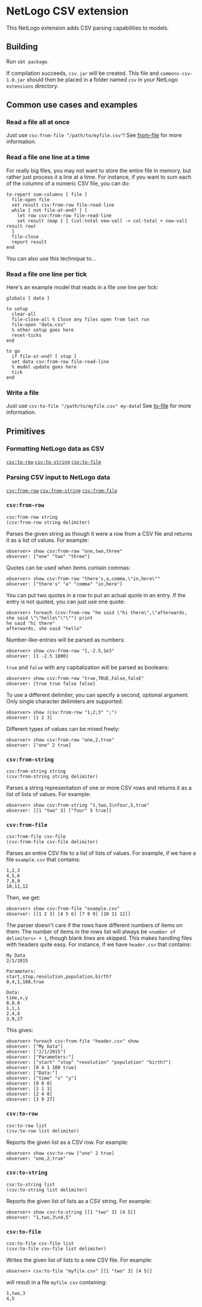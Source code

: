 
# NetLogo CSV extension

This NetLogo extension adds CSV parsing capabilities to models.

## Building

Run `sbt package`.

If compilation succeeds, `csv.jar` will be created. This file and `commons-csv-1.0.jar` should then be placed in a folder named `csv` in your NetLogo `extensions` directory.

## Common use cases and examples

### Read a file all at once

Just use `csv:from-file "/path/to/myfile.csv"`! See [from-file](#csvfrom-file) for more information.

### Read a file one line at a time

For really big files, you may not want to store the entire file in memory, but rather just process it a line at a time. For instance, if you want to sum each of the columns of a numeric CSV file, you can do:

```NetLogo
to-report sum-columns [ file ]
  file-open file
  set result csv:from-row file-read-line
  while [ not file-at-end? ] [
    let row csv:from-row file-read-line
    set result (map [ [ [col-total new-val] -> col-total + new-val] result row)
  ]
  file-close
  report result
end
```

You can also use this technique to...

### Read a file one line per tick

Here's an example model that reads in a file one line per tick:

```NetLogo
globals [ data ]

to setup
  clear-all
  file-close-all % Close any files open from last run
  file-open "data.csv"
  % other setup goes here
  reset-ticks
end

to go
  if file-at-end? [ stop ]
  set data csv:from-row file-read-line
  % model update goes here
  tick
end
```

### Write a file

Just use `csv:to-file "/path/to/myfile.csv" my-data`! See [to-file](#csvto-file) for more information.

## Primitives


### Formatting NetLogo data as CSV

[`csv:to-row`](#csvto-row)
[`csv:to-string`](#csvto-string)
[`csv:to-file`](#csvto-file)


### Parsing CSV input to NetLogo data

[`csv:from-row`](#csvfrom-row)
[`csv:from-string`](#csvfrom-string)
[`csv:from-file`](#csvfrom-file)



### `csv:from-row`

```NetLogo
csv:from-row string
(csv:from-row string delimiter)
```


Parses the given string as though it were a row from a CSV file and returns it as a list of values. For example:

```NetLogo
observer> show csv:from-row "one,two,three"
observer: ["one" "two" "three"]
```

Quotes can be used when items contain commas:

```NetLogo
observer> show csv:from-row "there's,a,comma,\"in,here\""
observer: ["there's" "a" "comma" "in,here"]
```

You can put two quotes in a row to put an actual quote in an entry. If the entry is not quoted, you can just use one quote:

```NetLogo
observer> foreach (csv:from-row "he said \"hi there\",\"afterwards, she said \"\"hello\"\"\"") print
he said "hi there"
afterwards, she said "hello"
```

Number-like-entries will be parsed as numbers:

```NetLogo
observer> show csv:from-row "1,-2.5,1e3"
observer: [1 -2.5 1000]
```

`true` and `false` with any capitalization will be parsed as booleans:

```NetLogo
observer> show csv:from-row "true,TRUE,False,falsE"
observer: [true true false false]
```

To use a different delimiter, you can specify a second, optional argument. Only single character delimiters are supported:

```NetLogo
observer> show (csv:from-row "1;2;3" ";")
observer: [1 2 3]
```

Different types of values can be mixed freely:

``` NetLogo
observer> show csv:from-row "one,2,true"
observer: ["one" 2 true]
```
    


### `csv:from-string`

```NetLogo
csv:from-string string
(csv:from-string string delimiter)
```


Parses a string representation of one or more CSV rows and returns it as a list of lists of values. For example:

```NetLogo
observer> show csv:from-string "1,two,3\nfour,5,true"
observer: [[1 "two" 3] ["four" 5 true]]
```


### `csv:from-file`

```NetLogo
csv:from-file csv-file
(csv:from-file csv-file delimiter)
```


Parses an entire CSV file to a list of lists of values. For example, if we have a file `example.csv` that contains:

    1,2,3
    4,5,6
    7,8,9
    10,11,12

Then, we get:

```NetLogo
observer> show csv:from-file "example.csv"
observer: [[1 2 3] [4 5 6] [7 8 9] [10 11 12]]
```

The parser doesn't care if the rows have different numbers of items on them. The number of items in the rows list
will always be `<number of delimiters> + 1`, though blank lines are skipped. This makes handling files with headers
quite easy. For instance, if we have `header.csv` that contains:

    My Data
    2/1/2015

    Parameters:
    start,stop,resolution,population,birth?
    0,4,1,100,true

    Data:
    time,x,y
    0,0,0
    1,1,1
    2,4,8
    3,9,27


This gives:

```NetLogo
observer> foreach csv:from-file "header.csv" show
observer: ["My Data"]
observer: ["2/1/2015"]
observer: ["Parameters:"]
observer: ["start" "stop" "resolution" "population" "birth?"]
observer: [0 4 1 100 true]
observer: ["Data:"]
observer: ["time" "x" "y"]
observer: [0 0 0]
observer: [1 1 1]
observer: [2 4 8]
observer: [3 9 27]
```


### `csv:to-row`

```NetLogo
csv:to-row list
(csv:to-row list delimiter)
```


Reports the given list as a CSV row. For example:

```NetLogo
observer> show csv:to-row ["one" 2 true]
observer: "one,2,true"
```


### `csv:to-string`

```NetLogo
csv:to-string list
(csv:to-string list delimiter)
```


Reports the given list of lists as a CSV string. For example:

```NetLogo
observer> show csv:to-string [[1 "two" 3] [4 5]]
observer: "1,two,3\n4,5"
```


### `csv:to-file`

```NetLogo
csv:to-file csv-file list
(csv:to-file csv-file list delimiter)
```


Writes the given list of lists to a new CSV file. For example:

```NetLogo
observer> csv:to-file "myfile.csv" [[1 "two" 3] [4 5]]
```

will result in a file `myfile.csv` containing:

    1,two,3
    4,5


